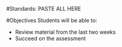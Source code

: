 #Standards:
PASTE ALL HERE

#Objectives
Students will be able to:
* Review material from the last two weeks
* Succeed on the assessment